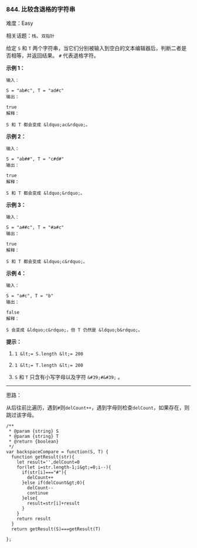 ### 844. 比较含退格的字符串

难度：Easy

相关话题：`栈`、`双指针`

给定  `S`  和  `T`  两个字符串，当它们分别被输入到空白的文本编辑器后，判断二者是否相等，并返回结果。  `#`  代表退格字符。







 **示例 1：** 





```
输入：

S = "ab#c", T = "ad#c"
输出：

true
解释：

S 和 T 都会变成 &ldquo;ac&rdquo;。

```

 **示例 2：** 





```
输入：

S = "ab##", T = "c#d#"
输出：

true
解释：

S 和 T 都会变成 &ldquo;&rdquo;。

```

 **示例 3：** 





```
输入：

S = "a##c", T = "#a#c"
输出：

true
解释：

S 和 T 都会变成 &ldquo;c&rdquo;。

```

 **示例 4：** 





```
输入：

S = "a#c", T = "b"
输出：

false
解释：

S 会变成 &ldquo;c&rdquo;，但 T 仍然是 &ldquo;b&rdquo;。
```





 **提示：** 





1.  `1 &lt;= S.length &lt;= 200` 

2.  `1 &lt;= T.length &lt;= 200` 

3.  `S`  和  `T`  只含有小写字母以及字符  `&#39;#&#39;` 。










-----

思路：

从后往前比遍历，遇到`#`则`delCount++`，遇到字母则检查`delCount`，如果存在，则跳过该字母。


```
/**
 * @param {string} S
 * @param {string} T
 * @return {boolean}
 */
var backspaceCompare = function(S, T) {
  function getResult(str){
    let result='',delCount=0
    for(let i=str.length-1;i&gt;=0;i--){
      if(str[i]==="#"){
        delCount++
      }else if(delCount&gt;0){
        delCount--
        continue
      }else{
        result=str[i]+result
      }
    }        
    return result
  }
  return getResult(S)===getResult(T)

};



```
